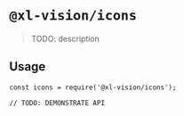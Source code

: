 # `@xl-vision/icons`

> TODO: description

## Usage

```
const icons = require('@xl-vision/icons');

// TODO: DEMONSTRATE API
```
